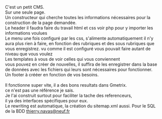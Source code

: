 C'est un petit CMS.<br>
Sur une seule page.<br>
Un constructeur qui cherche toutes les informations nécessaires pour la construction de la page demandée.<br>
Le header il faudra faire du travail html et css voir php pour y importer les informations voulues<br>
Le menu une fois configuré par les css, s'alimente automatiquement il n'y aura plus rien à faire, en fonction des rubriques
et des sous rubriques que vous enregistrez. vu comme il est configuré vous pouvait faire autant de niveau que vous voulez<br>
Les templates à vous de voir celles qui vous conviennent<br>
vous pouvez en créer de nouvelles, il suffira de les enregistrer dans la base de données avec les fichiers
qui leurs sont nécessaires pour fonctionner.<br>
Un footer à crééer en fonction de vos besoins.<br><br>
Il fonctionne super vite, il a des bons resultats dans Gmetrix.<br> ce n'est pas une référence je sais.<br>
Je l'ai construit surtout pour faciliter la tache des referenceurs,<br>
il ya des interfaces spécifiques pour eux.<br>
Le rewriting est automatique, la création du sitemap.xml aussi.
Pour le SQL de la BDD thierry.navas@neuf.fr
